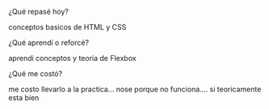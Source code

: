 ¿Qué repasé hoy?

conceptos basicos de HTML y CSS

¿Qué aprendí o reforcé?

aprendi conceptos y teoria de Flexbox

¿Qué me costó?

me costo llevarlo a la practica... nose porque no funciona.... si teoricamente esta bien
